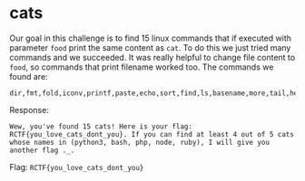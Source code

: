 # cats

Our goal in this challenge is to find 15 linux commands that if executed with parameter `food` print the same content as `cat`.
To do this we just tried many commands and we succeeded. It was really helpful to change file content to `food`, so commands that print filename worked too.
The commands we found are:
```
dir,fmt,fold,iconv,printf,paste,echo,sort,find,ls,basename,more,tail,head,php
```

Response:
```
Wew, you've found 15 cats! Here is your flag: RCTF{you_love_cats_dont_you}. If you can find at least 4 out of 5 cats whose names in (python3, bash, php, node, ruby), I will give you another flag ._.
```

Flag: `RCTF{you_love_cats_dont_you}`